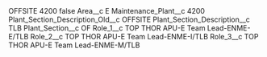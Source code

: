 <?xml version="1.0" encoding="UTF-8"?>
<CustomMetadata xmlns="http://soap.sforce.com/2006/04/metadata" xmlns:xsi="http://www.w3.org/2001/XMLSchema-instance" xmlns:xsd="http://www.w3.org/2001/XMLSchema">
    <label>OFFSITE 4200</label>
    <protected>false</protected>
    <values>
        <field>Area__c</field>
        <value xsi:type="xsd:string">E</value>
    </values>
    <values>
        <field>Maintenance_Plant__c</field>
        <value xsi:type="xsd:string">4200</value>
    </values>
    <values>
        <field>Plant_Section_Description_Old__c</field>
        <value xsi:type="xsd:string">OFFSITE</value>
    </values>
    <values>
        <field>Plant_Section_Description__c</field>
        <value xsi:type="xsd:string">TLB</value>
    </values>
    <values>
        <field>Plant_Section__c</field>
        <value xsi:type="xsd:string">OF</value>
    </values>
    <values>
        <field>Role_1__c</field>
        <value xsi:type="xsd:string">TOP THOR APU-E Team Lead-ENME-E/TLB</value>
    </values>
    <values>
        <field>Role_2__c</field>
        <value xsi:type="xsd:string">TOP THOR APU-E Team Lead-ENME-I/TLB</value>
    </values>
    <values>
        <field>Role_3__c</field>
        <value xsi:type="xsd:string">TOP THOR APU-E Team Lead-ENME-M/TLB</value>
    </values>
</CustomMetadata>
